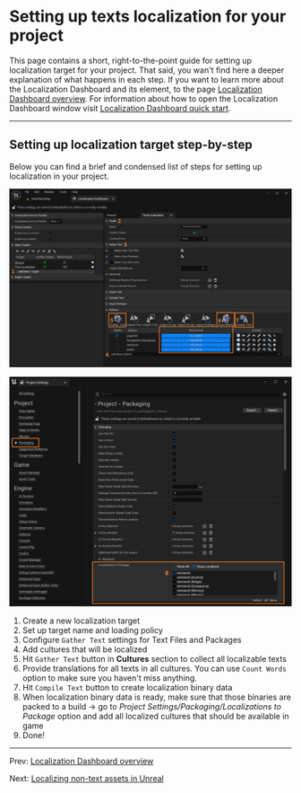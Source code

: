 # Setting up texts localization for your project
This page contains a short, right-to-the-point guide for setting up localization target for your project. That said, you wan't find here a deeper explanation of what happens in each step.
If you want to learn more about the Localization Dashboard and its element, to the page [Localization Dashboard overview](Localization-Dashboard-Overview.md). For information about how to open the Localization Dashboard window visit [Localization Dashboard quick start](Localization-Dashboard-Quick-Start.md).

---
## Setting up localization target step-by-step
Below you can find a brief and condensed list of steps for setting up localization in your project.

![alt text](guide_to_setting_up_localization.png "Setting up localization target.")

![alt text](localization_packaging_settings.png "Packaging settings for localization.")

1. Create a new localization target
2. Set up target name and loading policy
3. Configure `Gather Text` settings for Text Files and Packages
4. Add cultures that will be localized
5. Hit `Gather Text` button in **Cultures** section to collect all localizable texts
6. Provide translations for all texts in all cultures. You can use `Count Words` option to make sure you haven't miss anything.
7. Hit `Compile Text` button to create localization binary data
8. When localization binary data is ready, make sure that those binaries are packed to a build -> go to *Project Settings/Packaging/Localizations to Package* option and add all localized cultures that should be available in game
9. Done!

---
Prev: [Localization Dashboard overview](../2_LocalizationDashboard/Localization-Dashboard-Overview.md)

Next: [Localizing non-text assets in Unreal](../5_LocalizingNonTextAssets/Localizing-non-text-assets-in-Unreal.md)